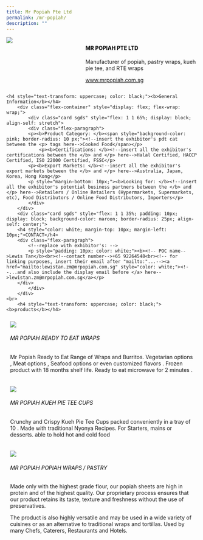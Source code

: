 ```yaml
---
title: Mr Popiah Pte Ltd
permalink: /mr-popiah/
description: ""
---
```

<div class="flex-paragraph">
		<!--hi there! this is a comment and will provide you with instructional guides-->
		<!--insert booth number here!-->
		<p style="text-transform: uppercase"></p></div>
			<div class="flex-container" style="display: flex; flex-wrap: wrap;">
				<!--insert DOWNLOAD link of company logo between the " marks!-->
			<div class="card sgds" style="flex: 1 1 40%; display: block;"><img src="https://drive.google.com/u/0/uc?id=1zgC7L4PipqM2Zj217ADqGUKXQ5G1F92g&amp;export=download"></div>
	<div class="card-sgds" style="flex: 1 1 58%; display: block; margin-left: 3px">
		<h4 style="text-transform: uppercase; color: black;"><!--insert the exhibitor's name between the <b> tags here--><b>Mr Popiah Pte Ltd</b></h4><!--insert the exhibitor's description between the <p> tags here-->
		<p>Manufacturer of popiah, pastry wraps, kueh pie tee, and RTE wraps</p>
		<!--insert the exhibitor's website link, making sure there is "https:// www." present please. make sure the entire https link goes in between the " marks-->
		<p><a href="https://www.mrpopiah.com.sg" target="_blank"><!--insert the www website link here (no need for https)-->www.mrpopiah.com.sg</a></p>
	</div>
</div>



	<h4 style="text-transform: uppercase; color: black;"><b>General Information</b></h4>
		<div class="flex-container" style="display: flex; flex-wrap: wrap;">
			<div class="card sgds" style="flex: 1 1 65%; display: block; align-self: stretch">
			<div class="flex-paragraph">
			<p><b>Product Category: </b><span style="background-color: pink; border-radius: 10 px;"><!--insert the exhibitor's pdt cat between the <p> tags here-->Cooked Food</span></p> 
				<p><b>Certifications: </b><!--insert all the exhibitor's certifications between the </b> and </p> here-->Halal Certified, HACCP Certified, ISO 22000 Certified, FSSC</p>
			<p><b>Export Markets: </b><!--insert all the exhibitor's export markets between the </b> and </p> here-->Australia, Japan, Korea, Hong Kong</p>
			<p style="margin-bottom: 10px;"><b>Looking for: </b><!--insert all the exhibitor's potential business partners between the </b> and </p> here-->Retailers / Online Retailers (Hypermarkets, Supermarkets, etc), Food Distributors / Online Food Distributors, Importers</p>
			</div>
		</div>
		<div class="card sgds" style="flex: 1 1 35%; padding: 10px; display: block; background-color: maroon; border-radius: 25px; align-self: center;">
		<h4 style="color: white; margin-top: 10px; margin-left: 10px;">CONTACT</h4>
		<div class="flex-paragraph">
			<!--replace with exhibitor's: -->
			<p style="padding: 10px; color: white;"><b><!-- POC name-->Lewis Tan</b><br><!--contact number-->+65 92264548<br><!-- for linking purposes, insert their email after "mailto:"...--><a href="mailto:lewistan.zm@mrpopiah.com.sg" style="color: white;"><!--...and also include the display email before </a> here-->lewistan.zm@mrpopiah.com.sg</a></p>
		</div>
			</div>
		</div>
	<br>
		<h4 style="text-transform: uppercase; color: black;"><b>products</b></h4>
<div style="display: flex; flex-wrap: wrap;">
  <div class="card sgds" style="flex: 1 1 47%; margin: 10px; display: block;"><!--insert the exhibitor's DOWNLOAD image for product between the " marks here-->
	<div class="flex-image" style="display: block;"><img src="https://drive.google.com/u/0/uc?id=1ndk6xuajWWFTWpjVKL2GkAbVoPE4uNU-&amp;export=download"></div>
	<div class="flex-paragraph">
		<h6 style="text-transform: uppercase; color: black;"><!--insert product name before </h6> and product description after <p>-->Mr Popiah Ready to Eat Wraps</h6>
		<p>Mr Popiah Ready to Eat Range of Wraps and Burritos. Vegetarian options , Meat options , Seafood options or even customized flavors . Frozen product with 18 months shelf life. Ready to eat microwave for 2 minutes .</p></div>
	</div>
		<div class="card sgds" style="flex: 1 1 47%; margin: 10px; display: block;">
		<div class="flex-image" style="display: block;"><img src="https://drive.google.com/u/0/uc?id=1Nxyj4nSz4DzvgyZ2Dqw130R4cNg1NPhh&amp;export=download"></div>
	<div class="flex-paragraph">
		<h6 style="text-transform: uppercase; color: black;">Mr Popiah Kueh Pie Tee Cups</h6>
		<p>Crunchy and Crispy Kueh Pie Tee Cups packed conveniently in a tray of 10 . Made with traditional Nyonya Recipes. For Starters, mains or desserts. able to hold hot and cold food</p></div>
	</div>
		<div class="card sgds" style="flex: 1 1 47%; margin: 10px; display: block;">
		<div class="flex-image" style="display: block;"><img src="https://drive.google.com/u/0/uc?id=12TMj6SFPyom68v1vNvs8dZPmPXEzz3jz&amp;export=download"></div>
	<div class="flex-paragraph">
		<h6 style="text-transform: uppercase; color: black;">Mr Popiah Popiah Wraps / Pastry</h6>
		<p>Made only with the highest grade flour, our popiah sheets are high in protein and of the highest quality. Our proprietary process ensures that our product retains its taste, texture and freshness without the use of preservatives.
			
The product is also highly versatile and may be used in a wide variety of cuisines or as an alternative to traditional wraps and tortillas. Used by many Chefs, Caterers, Restaurants and Hotels.</p></div>
		</div>
	<!--don't delete these 2 tags. double check how the layout looks on the right too and lemme know if there are any problems! thank u so much for ur hardwork!-->
	</div>